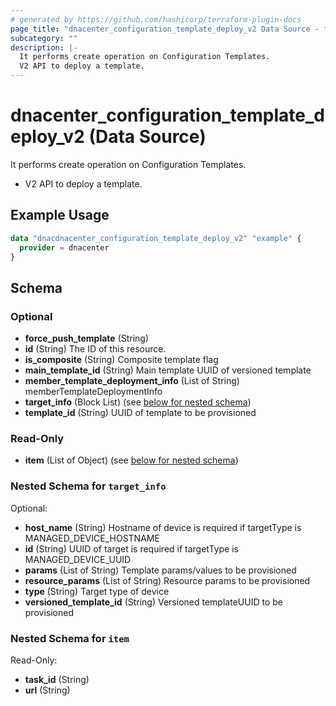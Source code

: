 ```yaml
---
# generated by https://github.com/hashicorp/terraform-plugin-docs
page_title: "dnacenter_configuration_template_deploy_v2 Data Source - terraform-provider-dnacenter"
subcategory: ""
description: |-
  It performs create operation on Configuration Templates.
  V2 API to deploy a template.
---
```


# dnacenter_configuration_template_deploy_v2 (Data Source)

It performs create operation on Configuration Templates.

- V2 API to deploy a template.

## Example Usage

```terraform
data "dnacdnacenter_configuration_template_deploy_v2" "example" {
  provider = dnacenter
}
```

<!-- schema generated by tfplugindocs -->
## Schema

### Optional

- **force_push_template** (String)
- **id** (String) The ID of this resource.
- **is_composite** (String) Composite template flag
- **main_template_id** (String) Main template UUID of versioned template
- **member_template_deployment_info** (List of String) memberTemplateDeploymentInfo
- **target_info** (Block List) (see [below for nested schema](#nestedblock--target_info))
- **template_id** (String) UUID of template to be provisioned

### Read-Only

- **item** (List of Object) (see [below for nested schema](#nestedatt--item))

<a id="nestedblock--target_info"></a>
### Nested Schema for `target_info`

Optional:

- **host_name** (String) Hostname of device is required if targetType is MANAGED_DEVICE_HOSTNAME
- **id** (String) UUID of target is required if targetType is MANAGED_DEVICE_UUID
- **params** (List of String) Template params/values to be provisioned
- **resource_params** (List of String) Resource params to be provisioned
- **type** (String) Target type of device
- **versioned_template_id** (String) Versioned templateUUID to be provisioned


<a id="nestedatt--item"></a>
### Nested Schema for `item`

Read-Only:

- **task_id** (String)
- **url** (String)


